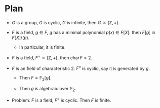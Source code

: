 # Plan

- $G$ is a group, $G$ is cyclic, $G$ is infinite, then $G \cong (\mathbb Z, +)$.

- $F$ is a field, $g \in F$, $g$ has a minimal polynomial $p(x) \in F[X]$. then $F[g] \cong F[X]/(p)$.

  - In particular, it is finite. 

- $F$ is a field, $F^\times \cong (\mathbb Z, +)$, then $\operatorname{char} F = 2$.

- $F$ is an field of characteristic $2$. $F^\times$ is cyclic, say it is generated by $g$. 

  - Then $F = \mathbb F_2[g]$.

  - Then $g$ is algebraic over $\mathbb F_2$.

- Problem: $F$ is a field, $F^\times$ is cyclic. Then $F$ is finite.